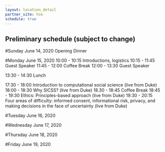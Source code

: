 ```yaml
---
layout: location_detail
partner_site: hse
schedule: true
---
```



## Preliminary schedule (subject to change)
#Sunday June 14, 2020
Opening Dinner

#Monday June 15, 2020
10:00 - 10:15 Introductions, logistics
10:15 - 11:45 Guest Speaker
11:45 - 12:00 Coffee Break
12:00 - 13:30 Guest Speaker 

13:30 - 14:30 Lunch

17:30 - 18:00 Introduction to computational social science (live from Duke)
18:00 - 18:30 Why SICSS? (live from Duke)
18.30 - 18:45 Coffee Break
18:45 - 19:30 Ethics: Principles-based approach (live from Duke)
19:30 - 20:15 Four areas of difficulty: informed consent, informational risk, privacy, and making decisions in the face of uncertainty (live from Duke)


#Tuesday June 16, 2020

#Wednesday June 17, 2020

#Thursday June 18, 2020

#Friday June 19, 2020
